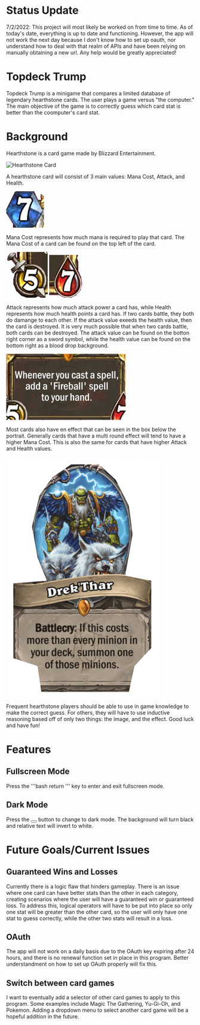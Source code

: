 # Status Update

7/2/2022: This project will most likely be worked on from time to time. As of today's date, everything is up to date and functioning. However, the app will not work the next day because I don't know how to set up oauth, nor understand how to deal with that realm of APIs and have been relying on manually obtaining a new url. Any help would be greatly appreciated! 

# Topdeck Trump

Topdeck Trump is a minigame that compares a limited database of legendary hearthstone cards. The user plays a game versus "the computer." The main objective of the game is to correctly guess which card stat is better than the coomputer's card stat. 

# Background

Hearthstone is a card game made by Blizzard Entertainment.

![Hearthstone Card](https://static.wikia.nocookie.net/hearthstone_gamepedia/images/4/4a/EX1_559_Premium1.png/revision/latest?cb=20220123081912)

A hearthstone card will consist of 3 main values: Mana Cost, Attack, and Health. 

![Mana Cost](photos/manaCost.jpg)

Mana Cost represents how much mana is required to play that card. The Mana Cost of a card can be found on the top left of the card. 

![Attack](photos/attackValue%20Small.jpeg) ![Health](photos/HealthValue.jpg)

Attack represents how much attack power a card has, while Health represents how much health points a card has. If two cards battle, they both do damange to each other. If the attack value exeeds the health value, then the card is destroyed. It is very much possible that when two cards battle, both cards can be destroyed. The attack value can be found on the botton right corner as a sword symbol, while the health value can be found on the bottom right as a blood drop background.

![Textbox](photos/Textbox%20Small.jpeg)

Most cards also have en effect that can be seen in the box below the portrait. Generally cards that have a multi round effect will tend to have a higher Mana Cost. This is also the same for cards that have higher Attack and Health values. 

![CroppedIImage](photos/crop.png)

Frequent hearthstone players should be able to use in game knowledge to make the correct guess. For others, they will have to use inductive reasoning based off of only two things: the image, and the effect. Good luck and have fun! 

# Features

<h2>Fullscreen Mode</h2>
Press the '''bash return ''' key to enter and exit fullscreen mode.

<h2>Dark Mode</h2>
Press the <button id="themeSelector"></button> button to change to dark mode. The background will turn black and relative text will invert to white.

# Future Goals/Current Issues

<h2>Guaranteed Wins and Losses</h2>
Currently there is a logic flaw that hinders gameplay. There is an issue where one card can have better stats than the other in each category, creating scenarios where the user will have a guaranteed win or guaranteed loss. To address this, logical operators will have to be put into place so only one stat will be greater than the other card, so the user will only have one stat to guess correctly, while the other two stats will result in a loss. 

<h2>OAuth</h2>
The app will not work on a daily basis due to the OAuth key expiring after 24 hours, and there is no renewal function set in place in this program. Better understandment on how to set up OAuth properly will fix this. 

<h2>Switch between card games</h2>
I want to eventually add a selector of other card games to apply to this program. Some examples include Magic The Gathering, Yu-Gi-Oh, and Pokemon. Adding a dropdown menu to select another card game will be a hopeful addition in the future. 